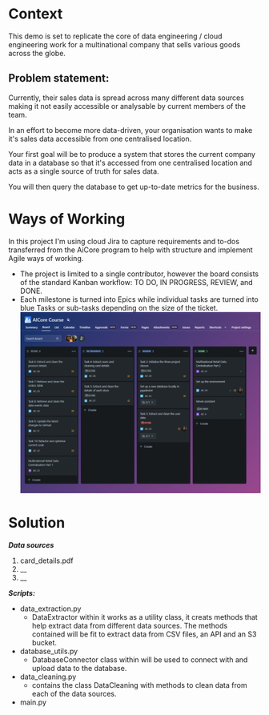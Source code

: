 # Context 
This demo is set to replicate the core of data engineering / cloud engineering work for a multinational company that sells various goods across the globe.

## Problem statement: 
Currently, their sales data is spread across many different data sources making it not easily accessible or analysable by current members of the team.

In an effort to become more data-driven, your organisation wants to make it's sales data accessible from one centralised location.

Your first goal will be to produce a system that stores the current company data in a database so that it's accessed from one centralised location and acts as a single source of truth for sales data.

You will then query the database to get up-to-date metrics for the business.

# Ways of Working

In this project I'm using cloud Jira to capture requirements and to-dos transferred from the AiCore program to help with structure and implement Agile ways of working. 
* The project is limited to a single contributor, however the board consists of the standard Kanban workflow: TO DO, IN PROGRESS, REVIEW, and DONE. 
* Each milestone is turned into Epics while individual tasks are turned into blue Tasks or sub-tasks depending on the size of the ticket. 
![alt text](https://github.com/voldo-roma/multinational-retail-data-centralisation944/blob/MRDC944/aicore_jira_view_MRD.png?raw=true)

# Solution

***Data sources***
1. card_details.pdf
2. __
3. __

***Scripts:*** 
* data_extraction.py
  - DataExtractor within it works as a utility class, it creats methods that help extract data from different data sources. The methods contained will be fit to extract data from CSV files, an API and an S3 bucket.
* database_utils.py
  - DatabaseConnector class within will be used to connect with and upload data to the database.
* data_cleaning.py
  - contains the class DataCleaning with methods to clean data from each of the data sources.
* main.py


